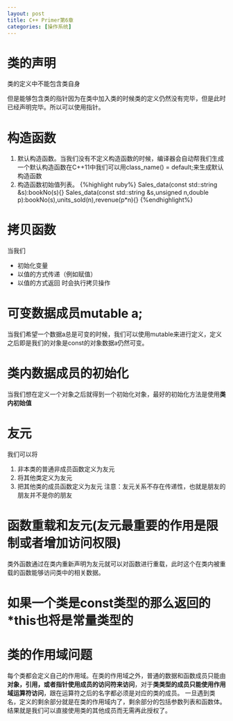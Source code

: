 ```yaml
---
layout: post
title: C++ Primer第6章
categories: [操作系统]
---
```


# 类的声明

类的定义中不能包含类自身

但是能够包含类的指针因为在类中加入类的时候类的定义仍然没有完毕，但是此时已经声明完毕。所以可以使用指针。

# 构造函数

1. 默认构造函数。当我们没有不定义构造函数的时候，编译器会自动帮我们生成一个默认构造函数在C++11中我们可以用class_name() = default;来生成默认构造函数
2. 构造函数初始值列表。
{%highlight ruby%}
Sales_data(const std::string &s):bookNo(s){}
Sales_data(const std::string &s,unsigned n,double p):bookNo(s),units_sold(n),revenue(p*n){}
{%endhighlight%}
# 拷贝函数

当我们

* 初始化变量
* 以值的方式传递（例如赋值）
* 以值的方式返回
时会执行拷贝操作

# 可变数据成员mutable a;

当我们希望一个数据a总是可变的时候，我们可以使用mutable来进行定义，定义之后即是我们的对象是const的对象数据a仍然可变。

# 类内数据成员的初始化

当我们想在定义一个对象之后就得到一个初始化对象，最好的初始化方法是使用**类内初始值**

# 友元

我们可以将
1. 非本类的普通非成员函数定义为友元
2. 将其他类定义为友元
3. 把其他类的成员函数定义为友元
注意：友元关系不存在传递性，也就是朋友的朋友并不是你的朋友

# 函数重载和友元(友元最重要的作用是限制或者增加访问权限)

类外函数通过在类内重新声明为友元就可以对函数进行重载，此时这个在类内被重载的函数能够访问类中的相关数据。

# 如果一个类是const类型的那么返回的*this也将是常量类型的

# 类的作用域问题

每个类都会定义自己的作用域。在类的作用域之外，普通的数据和函数成员只能由**对象，引用，或者指针使用成员的访问符来访问**，对于**类类型的成员只能使用作用域运算符访问**，跟在运算符之后的名字都必须是对应的类的成员。
一旦遇到类名，定义的剩余部分就是在类的作用域内了，剩余部分的包括参数列表和函数体。结果就是我们可以直接使用类的其他成员而无需再此授权了。

